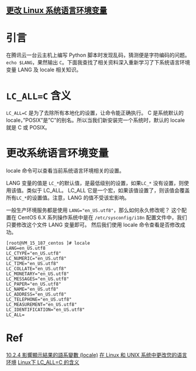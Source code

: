 ## [更改 Linux 系统语言环境变量]( https://jaminzhang.github.io/linux/Change-Linux-System-Locale-Envs/ )

# 引言

在腾讯云一台云主机上编写 Python 脚本时发现乱码，猜测便是字符编码的问题。 `echo $LANG`，果然输出 `C`。下面我查找了相关资料深入重新学习了下系统语言环境变量 LANG 及 locale 相关知识。



# `LC_ALL=C` 含义

`LC_ALL=C` 是为了去除所有本地化的设置，让命令能正确执行。
C 是系统默认的 locale，”POSIX”是”C”的别名。所以当我们新安装完一个系统时，默认的 locale 就是 C 或 POSIX。



# 更改系统语言环境变量

locale 命令可以查看当前系统语言环境相关的设置。

LANG 变量的值是 `LC_*`的默认值，是最低级别的设置，如果`LC_*` 没有设置，则使用该值。类似于 LC_ALL。 LC_ALL 它是一个宏，如果该值设置了，则该值会覆盖所有`LC_*`的设置值。注意，LANG 的值不受该宏影响。

一般生产环境服务都是使用 `LANG="en_US.utf8"`，那么如何永久修改呢？
这个配置在 CentOS 6.X 系列操作系统中是在 `/etc/sysconfig/i18n` 配置文件中，我们只要修改这个文件 LANG 变量即可。
然后我们使用 locale 命令查看是否修改成功。

```
[root@VM_15_187_centos ]# locale 
LANG=en_US.utf8
LC_CTYPE="en_US.utf8"
LC_NUMERIC="en_US.utf8"
LC_TIME="en_US.utf8"
LC_COLLATE="en_US.utf8"
LC_MONETARY="en_US.utf8"
LC_MESSAGES="en_US.utf8"
LC_PAPER="en_US.utf8"
LC_NAME="en_US.utf8"
LC_ADDRESS="en_US.utf8"
LC_TELEPHONE="en_US.utf8"
LC_MEASUREMENT="en_US.utf8"
LC_IDENTIFICATION="en_US.utf8"
LC_ALL=
```



# Ref

[10.2.4 影響顯示結果的語系變數 (locale)](http://linux.vbird.org/linux_basic/0320bash.php#variable_locale)
[在 Linux 和 UNIX 系统中更改您的语言环境](http://www.ibm.com/support/knowledgecenter/zh/SSMKHH_9.0.0/com.ibm.etools.mft.doc/ae19494_.htm)
[Linux下 LC_ALL=C 的含义](http://blog.csdn.net/ict2014/article/details/23946471)